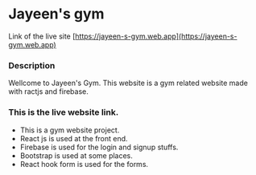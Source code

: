 # Jayeen's gym  
Link of the live site [https://jayeen-s-gym.web.app](https://jayeen-s-gym.web.app)
### Description  
Wellcome to Jayeen's Gym. This website is a gym related website made with ractjs and firebase. 
### This is the live website link.

- This is a gym website project.
- React js is used at the front end.
- Firebase is used for the login and signup stuffs.
- Bootstrap is used at some places.
- React hook form is used for the forms.
